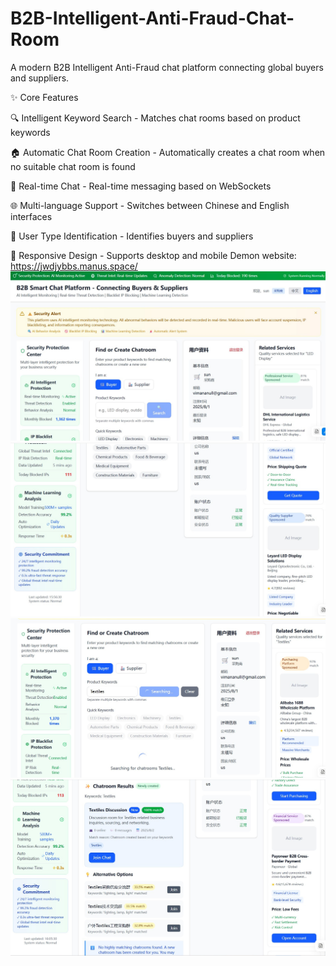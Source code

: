 # B2B-Intelligent-Anti-Fraud-Chat-Room
A modern B2B Intelligent Anti-Fraud chat platform connecting global buyers and suppliers.

✨ Core Features

🔍 Intelligent Keyword Search - Matches chat rooms based on product keywords

🏠 Automatic Chat Room Creation - Automatically creates a chat room when no suitable chat room is found

💬 Real-time Chat - Real-time messaging based on WebSockets

🌐 Multi-language Support - Switches between Chinese and English interfaces

👥 User Type Identification - Identifies buyers and suppliers

📱 Responsive Design - Supports desktop and mobile
Demon website: https://jwdjybbs.manus.space/
![image](https://github.com/Goodweek/B2B-Intelligent-Anti-Fraud-Chat-Room/blob/master/B2B-Intelligent-Anti-Fraud-Chat-Room1.jpg)
![image](https://github.com/Goodweek/B2B-Intelligent-Anti-Fraud-Chat-Room/blob/master/B2B-Intelligent-Anti-Fraud-Chat-Room2.jpg)
![image](https://github.com/Goodweek/B2B-Intelligent-Anti-Fraud-Chat-Room/blob/master/B2B-Intelligent-Anti-Fraud-Chat-Room3.jpg)
![image](https://github.com/Goodweek/B2B-Intelligent-Anti-Fraud-Chat-Room/blob/master/B2B-Intelligent-Anti-Fraud-Chat-Room4.jpg)
